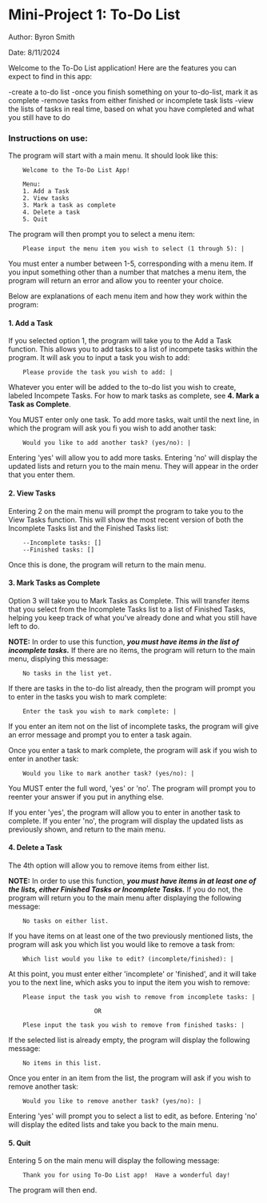 # Mini-Project 1: To-Do List

Author: Byron Smith

Date: 8/11/2024

Welcome to the To-Do List application!  Here are the features you can expect to find in this app:

-create a to-do list
-once you finish something on your to-do-list, mark it as complete
-remove tasks from either finished or incomplete task lists
-view the lists of tasks in real time, based on what you have completed and what you still have to do

### Instructions on use: ###

The program will start with a main menu.  It should look like this:

        Welcome to the To-Do List App!

        Menu:
        1. Add a Task
        2. View tasks
        3. Mark a task as complete
        4. Delete a task
        5. Quit

The program will then prompt you to select a menu item:

        Please input the menu item you wish to select (1 through 5): |

You must enter a number between 1-5, corresponding with a menu item.  If you input something other than a number that matches a menu item, the program will return an error and allow you to reenter your choice.

Below are explanations of each menu item and how they work within the program:

#### 1. Add a Task ####

If you selected option 1, the program will take you to the Add a Task function. This allows you to add tasks to a list of incompete tasks within the program.
It will ask you to input a task you wish to add:

        Please provide the task you wish to add: |

Whatever you enter will be added to the to-do list you wish to create, labeled Incompete Tasks.  For how to mark tasks as complete, see __4. Mark a Task as Complete__.

You MUST enter only one task. To add more tasks, wait until the next line, in which the program will ask you fi you wish to add another task: 

        Would you like to add another task? (yes/no): |

Entering 'yes' will allow you to add more tasks.  Entering 'no' will display the updated lists and return you to the main menu.  They will appear in the order that you enter them.

#### 2. View Tasks ####

Entering 2 on the main menu will prompt the program to take you to the View Tasks function. This will show the most recent version of both the Incomplete Tasks list and the Finished Tasks list:

        --Incomplete tasks: []
        --Finished tasks: []

Once this is done, the program will return to the main menu.

#### 3. Mark Tasks as Complete ####

Option 3 will take you to Mark Tasks as Complete. This will transfer items that you select from the Incomplete Tasks list to a list of Finished Tasks, helping you keep track of what you've already done and what you still have left to do.

__NOTE:__   In order to use this function, ***you must have items in the list of incomplete tasks.*** If there are no items, the program will return to the main menu, displying this message:

        No tasks in the list yet.

If there are tasks in the to-do list already, then the program will prompt you to enter in the tasks you wish to mark complete: 

        Enter the task you wish to mark complete: |

If you enter an item not on the list of incomplete tasks, the program will give an error message and prompt you to enter a task again.

Once you enter a task to mark complete, the program will ask if you wish to enter in another task:

        Would you like to mark another task? (yes/no): |

You MUST enter the full word, 'yes' or 'no'. The program will prompt you to reenter your answer if you put in anything else.

If you enter 'yes', the program will allow you to enter in another task to complete.  If you enter 'no', the program will display the updated lists as previously shown, and return to the main menu.

#### 4. Delete a Task ####

The 4th option will allow you to remove items from either list.

__NOTE:__ In order to use this function, ***you must have items in at least one of the lists, either Finished Tasks or Incomplete Tasks.*** If you do not, the program will return you to the main menu after displaying the following message: 

        No tasks on either list.

If you have items on at least one of the two previously mentioned lists, the program will ask you which list you would like to remove a task from:

        Which list would you like to edit? (incomplete/finished): |

At this point, you must enter either 'incomplete' or 'finished', and it will take you to the next line, which asks you to input the item you wish to remove:

        Please input the task you wish to remove from incomplete tasks: |

                            OR

        Plese input the task you wish to remove from finished tasks: |

If the selected list is already empty, the program will display the following message:

        No items in this list.

Once you enter in an item from the list, the program will ask if you wish to remove another task:

        Would you like to remove another task? (yes/no): |

Entering 'yes' will prompt you to select a list to edit, as before. Entering 'no' will display the edited lists and take you back to the main menu.

#### 5. Quit ####

Entering 5 on the main menu will display the following message:

        Thank you for using To-Do List app!  Have a wonderful day!

The program will then end.